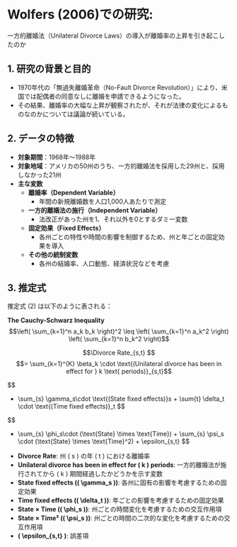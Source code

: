 <script type="text/javascript" async src="https://cdnjs.cloudflare.com/ajax/libs/mathjax/3.2.2/es5/tex-mml-chtml.min.js">
</script>
<script type="text/x-mathjax-config">
 MathJax.Hub.Config({
 tex2jax: {
 inlineMath: [['$', '$'] ],
 displayMath: [ ['$$','$$'], ["\\[","\\]"] ]
 }
 });
</script>
# Wolfers (2006)での研究: 
一方的離婚法（Unilateral Divorce Laws）の導入が離婚率の上昇を引き起こしたのか

## 1. 研究の背景と目的
- 1970年代の「無過失離婚革命（No-Fault Divorce Revolution）」により、米国では配偶者の同意なしに離婚を申請できるようになった。
- その結果、離婚率の大幅な上昇が観察されたが、それが法律の変化によるものなのかについては議論が続いている。

## 2. データの特徴
- **対象期間**：1968年～1988年
- **対象地域**：アメリカの50州のうち、一方的離婚法を採用した29州と、採用しなかった21州
- **主な変数**
  - **離婚率（Dependent Variable）**  
    - 年間の新規離婚数を人口1,000人あたりで測定
  - **一方的離婚法の施行（Independent Variable）**  
    - 法改正があった州を1、それ以外を0とするダミー変数
  - **固定効果（Fixed Effects）**  
    - 各州ごとの特性や時間の影響を制御するため、州と年ごとの固定効果を導入
  - **その他の統制変数**  
    - 各州の結婚率、人口動態、経済状況などを考慮

## 3. 推定式

推定式 (2) は以下のように表される：

**The Cauchy-Schwarz Inequality**\
$$\left( \sum_{k=1}^n a_k b_k \right)^2 \leq \left( \sum_{k=1}^n a_k^2 \right) \left( \sum_{k=1}^n b_k^2 \right)$$

$$\Divorce Rate_{s,t} $$
$$= \sum_{k=1}^{K} \beta_k \cdot \text{(Unilateral divorce has been in effect for } k \text{ periods)}_{s,t}$$

$$
+ \sum_{s} \gamma_s\cdot \text{(State fixed effects)}_s + \sum_{t} \delta_t \cdot \text{(Time fixed effects)}_t
$$

$$
+ \sum_{s} \phi_s\cdot (\text{State} \times \text{Time}) + \sum_{s} \psi_s \cdot (\text{State} \times \text{Time}^2) + \epsilon_{s,t}
$$

- **Divorce Rate**: 州 \( s \) の年 \( t \) における離婚率
- **Unilateral divorce has been in effect for \( k \) periods**: 一方的離婚法が施行されてから \( k \) 期間経過したかどうかを示す変数
- **State fixed effects (\( \gamma_s \))**: 各州に固有の影響を考慮するための固定効果
- **Time fixed effects (\( \delta_t \))**: 年ごとの影響を考慮するための固定効果
- **State × Time (\( \phi_s \))**: 州ごとの時間変化を考慮するための交互作用項
- **State × Time² (\( \psi_s \))**: 州ごとの時間の二次的な変化を考慮するための交互作用項
- **\( \epsilon_{s,t} \)**: 誤差項
